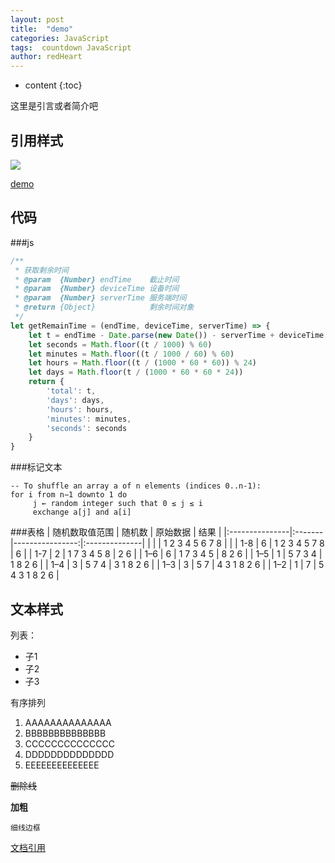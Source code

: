 ```yaml
---
layout: post
title:  "demo"
categories: JavaScript
tags:  countdown JavaScript
author: redHeart
---
```


* content
{:toc}

这里是引言或者简介吧


## 引用样式

![](https://img.alicdn.com/tfs/TB18QnlOpXXXXcVXpXXXXXXXXXX-388-256.png)

[demo](https://bl.ocks.org/kenpenn/raw/92ebaa71696b4c4c3acd672b1bb3f49a/) 


## 代码


###js
```js
/**
 * 获取剩余时间
 * @param  {Number} endTime    截止时间
 * @param  {Number} deviceTime 设备时间
 * @param  {Number} serverTime 服务端时间
 * @return {Object}            剩余时间对象
 */
let getRemainTime = (endTime, deviceTime, serverTime) => {
    let t = endTime - Date.parse(new Date()) - serverTime + deviceTime
    let seconds = Math.floor((t / 1000) % 60)
    let minutes = Math.floor((t / 1000 / 60) % 60)
    let hours = Math.floor((t / (1000 * 60 * 60)) % 24)
    let days = Math.floor(t / (1000 * 60 * 60 * 24))
    return {
        'total': t,
        'days': days,
        'hours': hours,
        'minutes': minutes,
        'seconds': seconds
    }
}
```

###标记文本
```
-- To shuffle an array a of n elements (indices 0..n-1):
for i from n−1 downto 1 do
     j ← random integer such that 0 ≤ j ≤ i
     exchange a[j] and a[i]
```


###表格
| 随机数取值范围 | 随机数 |        原始数据 | 结果          |
|:---------------|:-------|----------------:|:--------------|
|                |        | 1 2 3 4 5 6 7 8 |               |
| 1-8            | 6      |   1 2 3 4 5 7 8 | 6             |
| 1-7            | 2      |     1 7 3 4 5 8 | 2 6           |
| 1–6            | 6      |       1 7 3 4 5 | 8 2 6         |
| 1–5            | 1      |         5 7 3 4 | 1 8 2 6       |
| 1–4            | 3      |           5 7 4 | 3 1 8 2 6     |
| 1–3            | 3      |             5 7 | 4 3 1 8 2 6   |
| 1–2            | 1      |               7 | 5 4 3 1 8 2 6 |


## 文本样式

列表：

- 子1
- 子2
- 子3

有序排列
1. AAAAAAAAAAAAAA
2. BBBBBBBBBBBBBB
3. CCCCCCCCCCCCCC
4. DDDDDDDDDDDDDD
5. EEEEEEEEEEEEEE

<del>删除线</del>

**加粗**

`细线边框`

[ 文档引用 ](https://www.w3.org/TR/2015/WD-FileAPI-20150421/#blob)